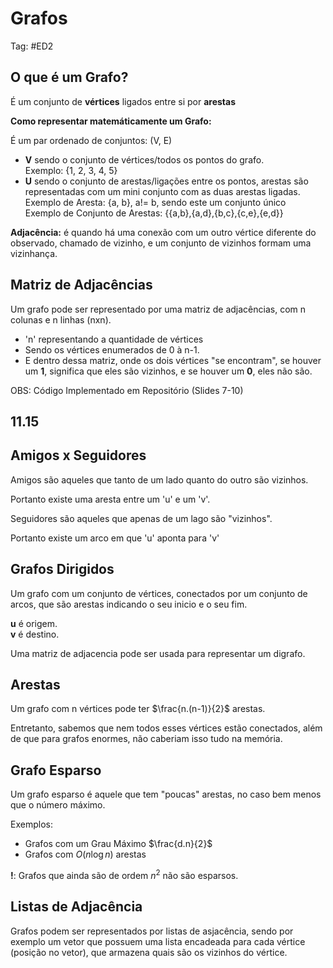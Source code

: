 # Grafos

Tag: #ED2
## O que é um Grafo?

É um conjunto de **vértices** ligados entre si por **arestas**

**Como representar matemáticamente um Grafo:**

É um par ordenado de conjuntos: (V, E)

* **V** sendo o conjunto de vértices/todos os pontos do grafo.  
Exemplo: {1, 2, 3, 4, 5}
* **U** sendo o conjunto de arestas/ligações entre os pontos, arestas são representadas com um mini conjunto com as duas arestas ligadas.  
Exemplo de Aresta: {a, b}, a!= b, sendo este um conjunto único  
Exemplo de Conjunto de Arestas: {{a,b},{a,d},{b,c},{c,e},{e,d}}

**Adjacência:** é quando há uma conexão com um outro vértice diferente do observado, chamado de vizinho, e um conjunto de vizinhos formam uma vizinhança.

## Matriz de Adjacências

Um grafo pode ser representado por uma matriz de adjacências, com n colunas e n linhas (nxn).

* 'n' representando a quantidade de vértices
* Sendo os vértices enumerados de 0 à n-1.
* E dentro dessa matriz, onde os dois vértices "se encontram", se houver um **1**, significa que eles são vizinhos, e se houver um **0**, eles não são.

OBS: Código Implementado em Repositório (Slides 7-10)

## 11.15

## Amigos x Seguidores

Amigos são aqueles que tanto de um lado quanto do outro são vizinhos.

Portanto existe uma aresta entre um 'u' e um 'v'.

Seguidores são aqueles que apenas de um lago são "vizinhos".

Portanto existe um arco em que 'u' aponta para 'v'

## Grafos Dirigidos

Um grafo com um conjunto de vértices, conectados por um conjunto de arcos, que são arestas indicando o seu inicio e o seu fim.

**u** é origem.  
**v** é destino.  

Uma matriz de adjacencia pode ser usada para representar um digrafo.

## Arestas

Um grafo com n vértices pode ter $\frac{n.(n-1)}{2}$ arestas.

Entretanto, sabemos que nem todos esses vértices estão conectados, além de que para grafos enormes, não caberiam isso tudo na memória.

## Grafo Esparso

Um grafo esparso é aquele que tem "poucas" arestas, no caso bem menos que o número máximo.

Exemplos:

* Grafos com um Grau Máximo $\frac{d.n}{2}$
* Grafos com $O(n\log n)$ arestas

**!**: Grafos que ainda são de ordem $n^2$ não são esparsos.

## Listas de Adjacência

Grafos podem ser representados por listas de asjacência, sendo por exemplo um vetor que possuem uma lista encadeada para cada vértice (posição no vetor), que armazena quais são os vizinhos do vértice.

